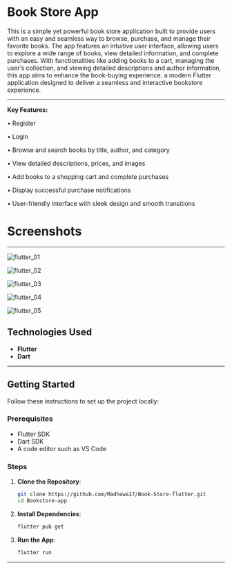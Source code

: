 # Book Store App

This is a simple yet powerful book store application built to provide users with an easy and seamless way to browse, purchase, and manage their favorite books. The app features an intuitive user interface, allowing users to explore a wide range of books, view detailed information, and complete purchases. With functionalities like adding books to a cart, managing the user’s collection, and viewing detailed descriptions and author information, this app aims to enhance the book-buying experience. a modern Flutter application designed to deliver a seamless and interactive bookstore experience.

---

**Key Features:**

•	Register

•	Login

•	Browse and search books by title, author, and category

•	View detailed descriptions, prices, and images

•	Add books to a shopping cart and complete purchases

•	Display successful purchase notifications

•	User-friendly interface with sleek design and smooth transitions

# Screenshots
________________________________________

![flutter_01](https://github.com/user-attachments/assets/048e81b4-53b9-44f2-a874-dc0622ee7de7)


![flutter_02](https://github.com/user-attachments/assets/38337976-d7e7-4828-8a4d-cd3312b8f4c7)

![flutter_03](https://github.com/user-attachments/assets/4637f261-a4f6-4d1c-8704-24d529caa2dd)

![flutter_04](https://github.com/user-attachments/assets/78b63be1-7f5a-440b-a57f-b15eefb2752a)

![flutter_05](https://github.com/user-attachments/assets/4466e966-fd10-473c-8965-869b9f4672cc)


## Technologies Used

- **Flutter**
- **Dart**

---

## Getting Started

Follow these instructions to set up the project locally:

### Prerequisites

- Flutter SDK 
- Dart SDK
- A code editor such as VS Code

### Steps

1. **Clone the Repository**:
   ```bash
   git clone https://github.com/Madhawa17/Book-Store-flutter.git
   cd Bookstore-app
   ```

2. **Install Dependencies**:
   ```bash
   flutter pub get
   ```

3. **Run the App**:
   ```bash
   flutter run
   ```

---

